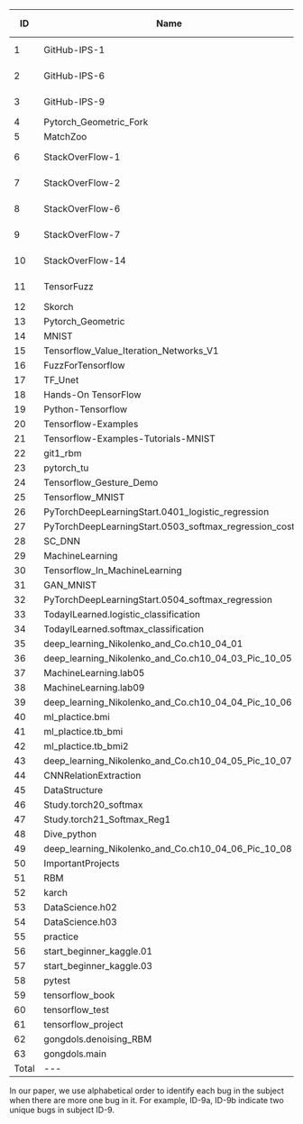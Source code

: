 | ID    | Name                                                  | source         | # Bugs |
| ----- | ----------------------------------------------------- | -------------- | ------ |
| 1     | GitHub-IPS-1                                          | existing study | 1      |
| 2     | GitHub-IPS-6                                          | existing study | 2      |
| 3     | GitHub-IPS-9                                          | existing study | 1      |
| 4     | Pytorch_Geometric_Fork                                | known          | 1      |
| 5     | MatchZoo                                              | known          | 1      |
| 6     | StackOverFlow-1                                       | existing study | 1      |
| 7     | StackOverFlow-2                                       | existing study | 1      |
| 8     | StackOverFlow-6                                       | existing study | 1      |
| 9     | StackOverFlow-7                                       | existing study | 2      |
| 10    | StackOverFlow-14                                      | existing study | 1      |
| 11    | TensorFuzz                                            | existing study | 3      |
| 12    | Skorch                                                | known          | 1      |
| 13    | Pytorch_Geometric                                     | known          | 1      |
| 14    | MNIST                                                 | known          | 1      |
| 15    | Tensorflow_Value_Iteration_Networks_V1                | known          | 1      |
| 16    | FuzzForTensorflow                                     | known          | 3      |
| 17    | TF_Unet                                               | known          | 1      |
| 18    | Hands-On TensorFlow                                   | unknown        | 1      |
| 19    | Python-Tensorflow                                     | unknown        | 1      |
| 20    | Tensorflow-Examples                                   | unknown        | 1      |
| 21    | Tensorflow-Examples-Tutorials-MNIST                   | unknown        | 1      |
| 22    | git1_rbm                                              | unknown        | 1      |
| 23    | pytorch_tu                                            | unknown        | 1      |
| 24    | Tensorflow_Gesture_Demo                               | unknown        | 1      |
| 25    | Tensorflow_MNIST                                      | unknown        | 1      |
| 26    | PyTorchDeepLearningStart.0401_logistic_regression     | unknown        | 1      |
| 27    | PyTorchDeepLearningStart.0503_softmax_regression_cost | unknown        | 1      |
| 28    | SC_DNN                                                | unknown        | 4      |
| 29    | MachineLearning                                       | unknown        | 1      |
| 30    | Tensorflow_In_MachineLearning                         | unknown        | 1      |
| 31    | GAN_MNIST                                             | unknown        | 1      |
| 32    | PyTorchDeepLearningStart.0504_softmax_regression      | unknown        | 1      |
| 33    | TodayILearned.logistic_classification                 | unknown        | 1      |
| 34    | TodayILearned.softmax_classification                  | unknown        | 1      |
| 35    | deep_learning_Nikolenko_and_Co.ch10_04_01             | unknown        | 2      |
| 36    | deep_learning_Nikolenko_and_Co.ch10_04_03_Pic_10_05   | unknown        | 2      |
| 37    | MachineLearning.lab05                                 | unknown        | 1      |
| 38    | MachineLearning.lab09                                 | unknown        | 1      |
| 39    | deep_learning_Nikolenko_and_Co.ch10_04_04_Pic_10_06   | unknown        | 2      |
| 40    | ml_plactice.bmi                                       | unknown        | 1      |
| 41    | ml_plactice.tb_bmi                                    | unknown        | 1      |
| 42    | ml_plactice.tb_bmi2                                   | unknown        | 1      |
| 43    | deep_learning_Nikolenko_and_Co.ch10_04_05_Pic_10_07   | unknown        | 2      |
| 44    | CNNRelationExtraction                                 | unknown        | 1      |
| 45    | DataStructure                                         | unknown        | 2      |
| 46    | Study.torch20_softmax                                 | unknown        | 1      |
| 47    | Study.torch21_Softmax_Reg1                            | unknown        | 1      |
| 48    | Dive_python                                           | unknown        | 2      |
| 49    | deep_learning_Nikolenko_and_Co.ch10_04_06_Pic_10_08   | unknown        | 2      |
| 50    | ImportantProjects                                     | unknown        | 1      |
| 51    | RBM                                                   | unknown        | 1      |
| 52    | karch                                                 | unknown        | 1      |
| 53    | DataScience.h02                                       | unknown        | 1      |
| 54    | DataScience.h03                                       | unknown        | 1      |
| 55    | practice                                              | unknown        | 1      |
| 56    | start_beginner_kaggle.01                              | unknown        | 1      |
| 57    | start_beginner_kaggle.03                              | unknown        | 1      |
| 58    | pytest                                                | unknown        | 1      |
| 59    | tensorflow_book                                       | unknown        | 1      |
| 60    | tensorflow_test                                       | unknown        | 1      |
| 61    | tensorflow_project                                    | unknown        | 1      |
| 62    | gongdols.denoising_RBM                                | unknown        | 1      |
| 63    | gongdols.main                                         | unknown        | 1      |
| Total | ---                                                   | ---            | 79     |

In our paper, we use alphabetical order to identify each bug in the subject when there are more one bug in it. For example, ID-9a, ID-9b indicate two unique bugs in subject ID-9.

